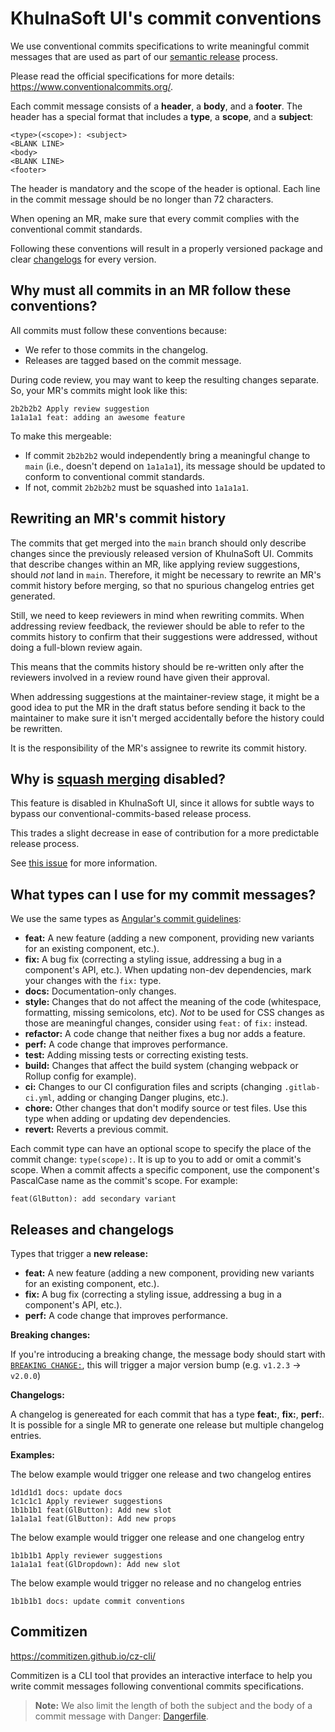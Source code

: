 # KhulnaSoft UI's commit conventions

We use conventional commits specifications to write meaningful commit messages that are used as part
of our [semantic release](https://github.com/khulnasoft/khulnasoft-ui/wikis/Frequently-asked-questions#2-why-are-we-using-semantic-release)
process.

Please read the official specifications for more details: <https://www.conventionalcommits.org/>.

Each commit message consists of a **header**, a **body**, and a **footer**. The header has a special
format that includes a **type**, a **scope**, and a **subject**:

```plaintext
<type>(<scope>): <subject>
<BLANK LINE>
<body>
<BLANK LINE>
<footer>
```

The header is mandatory and the scope of the header is optional.
Each line in the commit message should be no longer than 72 characters.

When opening an MR, make sure that every commit complies with the conventional
commit standards.

Following these conventions will result in a properly versioned package and clear
[changelogs](./CHANGELOG.md) for every version.

## Why must all commits in an MR follow these conventions?

All commits must follow these conventions because:

- We refer to those commits in the changelog.
- Releases are tagged based on the commit message.

During code review, you may want to keep the resulting changes separate. So,
your MR's commits might look like this:

```none
2b2b2b2 Apply review suggestion
1a1a1a1 feat: adding an awesome feature
```

To make this mergeable:

- If commit `2b2b2b2` would independently bring a meaningful change to `main`
  (i.e., doesn't depend on `1a1a1a1`), its message should be updated to conform
  to conventional commit standards.
- If not, commit `2b2b2b2` must be squashed into `1a1a1a1`.

## Rewriting an MR's commit history

The commits that get merged into the `main` branch should only describe changes since the
previously released version of KhulnaSoft UI. Commits that describe changes within an MR, like
applying review suggestions, should _not_ land in `main`. Therefore, it might be necessary to
rewrite an MR's commit history before merging, so that no spurious changelog entries get
generated.

Still, we need to keep reviewers in mind when rewriting commits. When addressing review feedback,
the reviewer should be able to refer to the commits history to confirm that their suggestions were
addressed, without doing a full-blown review again.

This means that the commits history should be re-written only after the reviewers involved in a
review round have given their approval.

When addressing suggestions at the maintainer-review stage, it might be a good idea to put the MR
in the draft status before sending it back to the maintainer to make sure it isn't merged
accidentally before the history could be rewritten.

It is the responsibility of the MR's assignee to rewrite its commit history.

## Why is [squash merging](https://docs.gitlab.com/ee/user/project/merge_requests/squash_and_merge.html) disabled?

This feature is disabled in KhulnaSoft UI, since it allows for subtle ways to
bypass our conventional-commits-based release process.

This trades a slight decrease in ease of contribution for a more predictable
release process.

See [this issue](https://github.com/khulnasoft/khulnasoft-ui/-/issues/1562) for
more information.

## What types can I use for my commit messages?

We use the same types as
[Angular's commit guidelines](https://github.com/angular/angular.js/blob/master/DEVELOPERS.md#type):

- **feat:** A new feature (adding a new component, providing new variants for an
  existing component, etc.).
- **fix:** A bug fix (correcting a styling issue, addressing a bug in a component's API, etc.).
  When updating non-dev dependencies, mark your changes with the `fix:` type.
- **docs:** Documentation-only changes.
- **style:** Changes that do not affect the meaning of the code
  (whitespace, formatting, missing semicolons, etc). _Not_ to be used for CSS changes as those are
  meaningful changes, consider using `feat:` of `fix:` instead.
- **refactor:** A code change that neither fixes a bug nor adds a feature.
- **perf:** A code change that improves performance.
- **test:** Adding missing tests or correcting existing tests.
- **build:** Changes that affect the build system (changing webpack or Rollup config for example).
- **ci:** Changes to our CI configuration files and scripts
  (changing `.gitlab-ci.yml`, adding or changing Danger plugins, etc.).
- **chore:** Other changes that don't modify source or test files. Use this type when adding or
  updating dev dependencies.
- **revert:** Reverts a previous commit.

Each commit type can have an optional scope to specify the place of the commit change: `type(scope):`.
It is up to you to add or omit a commit's scope. When a commit affects a specific component, use the
component's PascalCase name as the commit's scope. For example:

```none
feat(GlButton): add secondary variant
```

## Releases and changelogs

Types that trigger a **new release:**

- **feat:** A new feature (adding a new component, providing new variants for an
  existing component, etc.).
- **fix:** A bug fix (correcting a styling issue, addressing a bug in a component's API, etc.).
- **perf:** A code change that improves performance.

**Breaking changes:**

If you're introducing a breaking change, the message body should start with
[`BREAKING CHANGE:`](https://www.conventionalcommits.org/en/v1.0.0/#commit-message-with-description-and-breaking-change-footer),
this will trigger a major version bump (e.g. `v1.2.3` -> `v2.0.0`)

**Changelogs:**

A changelog is genereated for each commit that has a
type **feat:**, **fix:**, **perf:**. It is possible for a single MR
to generate one release but multiple changelog entries.

**Examples:**

The below example would trigger one release and two changelog entires

```none
1d1d1d1 docs: update docs
1c1c1c1 Apply reviewer suggestions
1b1b1b1 feat(GlButton): Add new slot
1a1a1a1 feat(GlButton): Add new props
```

The below example would trigger one release and one changelog entry

```none
1b1b1b1 Apply reviewer suggestions
1a1a1a1 feat(GlDropdown): Add new slot
```

The below example would trigger no release and no changelog entries

```none
1b1b1b1 docs: update commit conventions
```

## Commitizen

<https://commitizen.github.io/cz-cli/>

Commitizen is a CLI tool that provides an interactive interface to help you write commit messages
following conventional commits specifications.

> **Note:** We also limit the length of both the subject and the body of a commit message with
> Danger: [Dangerfile](./danger/semantic-commit/Dangerfile).
